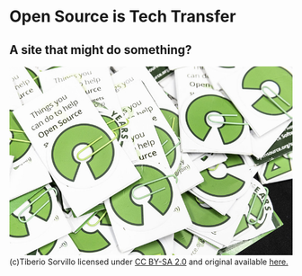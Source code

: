# Open Source is Tech Transfer

## A site that might do something?

![test image](test_image.jpg)
(c)Tiberio Sorvillo licensed under [CC BY-SA 2.0](https://creativecommons.org/licenses/by-sa/2.0/) and original available [here.](https://www.flickr.com/photos/free-software-center/49094829736/in/album-72157711834939071)
